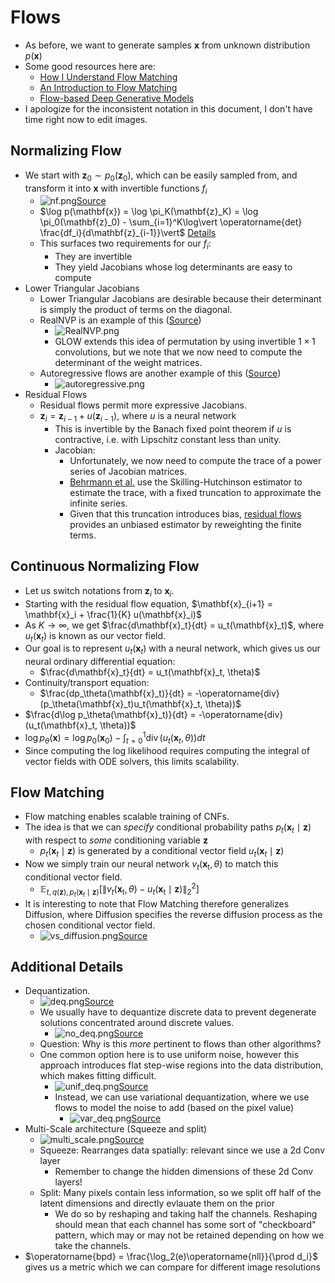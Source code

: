 # Flows

- As before, we want to generate samples $\mathbf{x}$ from unknown distribution $p(\mathbf{x})$
- Some good resources here are:
  - [How I Understand Flow Matching](https://www.youtube.com/watch?v=DDq_pIfHqLs)
  - [An Introduction to Flow Matching](https://mlg.eng.cam.ac.uk/blog/2024/01/20/flow-matching.html)
  - [Flow-based Deep Generative Models](https://lilianweng.github.io/posts/2018-10-13-flow-models/)
- I apologize for the inconsistent notation in this document, I don't have time right now to edit images.

## Normalizing Flow

- We start with $\mathbf{z}_0 \sim p_0(\mathbf{z}_0),$ which can be easily sampled from, and transform it into $\mathbf{x}$ with invertible functions $f_i$
  - ![nf.png](nf.png)[Source](https://lilianweng.github.io/posts/2018-10-13-flow-models/)
  - $\log p(\mathbf{x}) = \log \pi_K(\mathbf{z}_K) = \log \pi_0(\mathbf{z}_0) - \sum_{i=1}^K\log\vert \operatorname{det} \frac{df_i}{d\mathbf{z}_{i-1}}\vert$ [Details](https://lilianweng.github.io/posts/2018-10-13-flow-models/)
  - This surfaces two requirements for our $f_i$:
    - They are invertible
    - They yield Jacobians whose log determinants are easy to compute 
- Lower Triangular Jacobians
  - Lower Triangular Jacobians are desirable because their determinant is simply the product of terms on the diagonal. 
  - RealNVP is an example of this ([Source](https://www.youtube.com/watch?v=DDq_pIfHqLs)) 
    - ![RealNVP.png](RealNVP.png)
    - GLOW extends this idea of permutation by using invertible $1 \times 1$ convolutions, but we note that we now need to compute the determinant of the weight matrices. 
  - Autoregressive flows are another example of this ([Source](https://www.youtube.com/watch?v=DDq_pIfHqLs)) 
    - ![autoregressive.png](autoregressive.png)
- Residual Flows
  - Residual flows permit more expressive Jacobians.
  - $\mathbf{z}_i = \mathbf{z}_{i-1}+u(\mathbf{z}_{i-1})$, where $u$ is a neural network
    - This is invertible by the Banach fixed point theorem if $u$ is contractive, i.e. with Lipschitz constant less than unity. 
    - Jacobian:
      - Unfortunately, we now need to compute the trace of a power series of Jacobian matrices. 
      - [Behrmann et al.](https://arxiv.org/pdf/1811.00995) use the Skilling-Hutchinson estimator to estimate the trace, with a fixed truncation to approximate the infinite series. 
      - Given that this truncation introduces bias, [residual flows](https://arxiv.org/pdf/1906.02735) provides an unbiased estimator by reweighting the finite terms.  

## Continuous Normalizing Flow

- Let us switch notations from $\mathbf{z}_i$ to $\mathbf{x}_i$.
- Starting with the residual flow equation, $\mathbf{x}_{i+1} = \mathbf{x}_i + \frac{1}{K} u(\mathbf{x}_i)$
- As $K \rightarrow \infty$, we get $\frac{d\mathbf{x}_t}{dt} = u_t(\mathbf{x}_t)$, where $u_t(\mathbf{x}_t)$ is known as our vector field. 
- Our goal is to represent $u_t(\mathbf{x}_t)$ with a neural network, which gives us our neural ordinary differential equation:
  - $\frac{d\mathbf{x}_t}{dt} = u_t(\mathbf{x}_t, \theta)$
- Continuity/transport equation:
  - $\frac{dp_\theta(\mathbf{x}_t)}{dt} = -\operatorname{div}(p_\theta(\mathbf{x}_t)u_t(\mathbf{x}_t, \theta))$
- $\frac{d\log p_\theta(\mathbf{x}_t)}{dt} = -\operatorname{div}(u_t(\mathbf{x}_t, \theta))$
- $\log p_\theta(\mathbf{x}) = \log p_0(\mathbf{x}_0)- \int_{t=0}^1\operatorname{div}(u_t(\mathbf{x}_t, \theta))dt$
- Since computing the log likelihood requires computing the integral of vector fields with ODE solvers, this limits scalability.

## Flow Matching
- Flow matching enables scalable training of CNFs. 
- The idea is that we can _specify_ conditional probability paths $p_t(\mathbf{x}_t \mid \mathbf{z})$ with respect to _some_ conditioning variable $\mathbf{z}$
  - $p_t(\mathbf{x}_t \mid \mathbf{z})$ is generated by a conditional vector field $u_t(\mathbf{x}_t \mid \mathbf{z})$
- Now we simply train our neural network $v_t\left(\mathbf{x}_{\mathrm{t}}, \theta\right)$ to match this conditional vector field. 
  - $\mathbb{E}_{t, q(\mathbf{z}), p_t\left(\mathbf{x}_t \mid \mathbf{z}\right)}\left[\left\|v_t\left(\mathbf{x}_{\mathrm{t}}, \theta\right)-u_t\left(\mathbf{x}_{\mathrm{t}} \mid \mathbf{z}\right)\right\|_2^2\right]$
- It is interesting to note that Flow Matching therefore generalizes Diffusion, where Diffusion specifies the reverse diffusion process as the chosen conditional vector field.
  - ![vs_diffusion.png](vs_diffusion.png)[Source](https://www.youtube.com/watch?v=DDq_pIfHqLs)

## Additional Details
- Dequantization. 
  - ![deq.png](deq.png)[Source](https://github.com/phlippe/uvadlc_notebooks/blob/master/docs/tutorial_notebooks/tutorial11/NF_image_modeling.ipynb)
  - We usually have to dequantize discrete data to prevent degenerate solutions concentrated around discrete values.
    - ![no_deq.png](no_deq.png)[Source](https://mtskw.com/posts/variational-dequantizer/)
  - Question: Why is this _more_ pertinent to flows than other algorithms?
  - One common option here is to use uniform noise, however this approach introduces flat step-wise regions into the data distribution, which makes fitting difficult. 
    - ![unif_deq.png](unif_deq.png)[Source](https://mtskw.com/posts/variational-dequantizer/)
    - Instead, we can use variational dequantization, where we use flows to model the noise to add (based on the pixel value)
      - ![var_deq.png](var_deq.png)[Source](https://mtskw.com/posts/variational-dequantizer/)
- Multi-Scale architecture (Squeeze and split)
  - ![multi_scale.png](multi_scale.png)[Source](https://github.com/phlippe/uvadlc_notebooks/blob/master/docs/tutorial_notebooks/tutorial11/NF_image_modeling.ipynb)
  - Squeeze: Rearranges data spatially: relevant since we use a 2d Conv layer
    - Remember to change the hidden dimensions of these 2d Conv layers!
  - Split: Many pixels contain less information, so we split off half of the latent dimensions and directly evlauate them on the prior
      - We do so by reshaping and taking half the channels. Reshaping should mean that each channel has some sort of "checkboard" pattern, which may or may not be retained depending on how we take the channels.
- $\operatorname{bpd} = \frac{\log_2(e)\operatorname{nll}}{\prod d_i}$ gives us a metric which we can compare for different image resolutions

